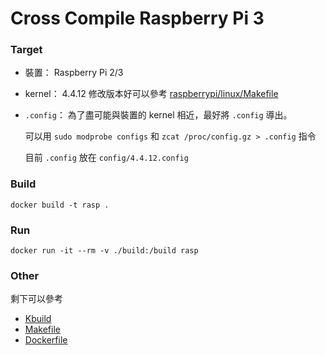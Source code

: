 Cross Compile Raspberry Pi 3
=================

### Target

 * 裝置： Raspberry Pi 2/3
 * kernel： 4.4.12
   修改版本好可以參考 [raspberrypi/linux/Makefile](https://github.com/raspberrypi/linux/blob/rpi-4.4.y/Makefile#L1,L3)
 * `.config`： 為了盡可能與裝置的 kernel 相近，最好將 `.config` 導出。

   可以用 `sudo modprobe configs` 和 `zcat /proc/config.gz > .config` 指令
   
   目前 `.config` 放在 `config/4.4.12.config`


### Build

    docker build -t rasp .

### Run

    docker run -it --rm -v ./build:/build rasp

### Other

剩下可以參考

 * [Kbuild](build/Kbuild)
 * [Makefile](build/Makefile)
 * [Dockerfile](Dockerfile)
